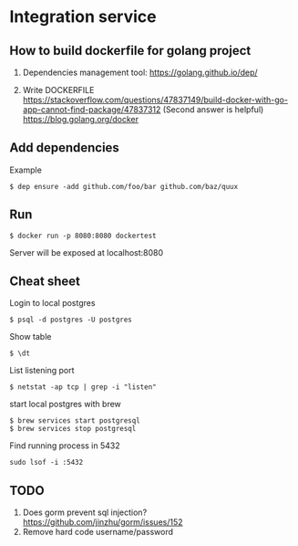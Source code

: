 # Integration service

## How to build dockerfile for golang project

1. Dependencies management tool:
https://golang.github.io/dep/

2. Write DOCKERFILE
https://stackoverflow.com/questions/47837149/build-docker-with-go-app-cannot-find-package/47837312 (Second answer is helpful)  
https://blog.golang.org/docker 

## Add dependencies

Example
```
$ dep ensure -add github.com/foo/bar github.com/baz/quux
```

## Run
```
$ docker run -p 8080:8080 dockertest
```
Server will be exposed at localhost:8080

## Cheat sheet
Login to local postgres 
```
$ psql -d postgres -U postgres
```
Show table
```
$ \dt
```

List listening port
```
$ netstat -ap tcp | grep -i "listen"
```

start local postgres with brew

```
$ brew services start postgresql
$ brew services stop postgresql
```

Find running process in 5432
```
sudo lsof -i :5432
```


## TODO
1. Does gorm prevent sql injection? https://github.com/jinzhu/gorm/issues/152
2. Remove hard code username/password